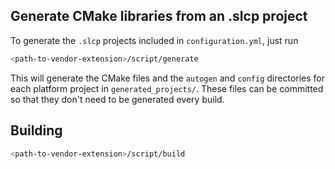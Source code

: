 
## Generate CMake libraries from an .slcp project
To generate the `.slcp` projects included in `configuration.yml`, just run
```bash
<path-to-vendor-extension>/script/generate
```

This will generate the CMake files and the `autogen` and `config` directories for each platform project in `generated_projects/`.
These files can be committed so that they don't need to be generated every build.

## Building

```bash
<path-to-vendor-extension>/script/build
```
